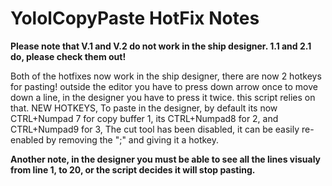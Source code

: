 # YololCopyPaste HotFix Notes
<b>Please note that V.1 and V.2 do not work in the ship designer. 1.1 and 2.1 do, please check them out!</b>

Both of the hotfixes now work in the ship designer, there are now 2 hotkeys for pasting! outside the editor you have to press down arrow once to move down a line, in the designer you have to press it twice. this script relies on that. 
NEW HOTKEYS, To paste in the designer, by default its now CTRL+Numpad 7 for copy buffer 1, its CTRL+Numpad8 for 2, and CTRL+Numpad9 for 3,
The cut tool has been disabled, it can be easily re-enabled by removing the ";" and giving it a hotkey.

<b>Another note, in the designer you must be able to see all the lines visualy from line 1, to 20, or the script decides it will stop pasting.</b>
